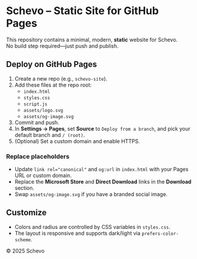 # Schevo – Static Site for GitHub Pages

This repository contains a minimal, modern, **static** website for Schevo.  
No build step required—just push and publish.

## Deploy on GitHub Pages

1. Create a new repo (e.g., `schevo-site`).
2. Add these files at the repo root:
   - `index.html`
   - `styles.css`
   - `script.js`
   - `assets/logo.svg`
   - `assets/og-image.svg`
3. Commit and push.
4. In **Settings → Pages**, set **Source** to `Deploy from a branch`, and pick your default branch and `/ (root)`.
5. (Optional) Set a custom domain and enable HTTPS.

### Replace placeholders
- Update `link rel="canonical"` and `og:url` in `index.html` with your Pages URL or custom domain.
- Replace the **Microsoft Store** and **Direct Download** links in the **Download** section.
- Swap `assets/og-image.svg` if you have a branded social image.

## Customize
- Colors and radius are controlled by CSS variables in `styles.css`.
- The layout is responsive and supports dark/light via `prefers-color-scheme`.

© 2025 Schevo
